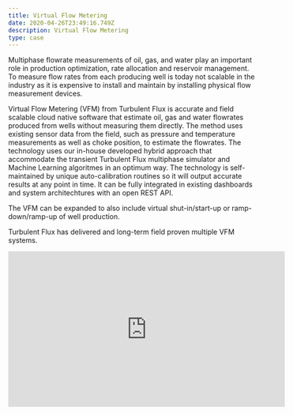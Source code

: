 ```yaml
---
title: Virtual Flow Metering
date: 2020-04-26T23:49:16.749Z
description: Virtual Flow Metering
type: case
---
```

Multiphase flowrate measurements of oil, gas, and water play an important role in production optimization, rate allocation and reservoir management.  To measure flow rates from each producing well is today not scalable in the industry as it is expensive to install and maintain by installing physical flow measurement devices.  

Virtual Flow Metering (VFM) from Turbulent Flux is accurate and field scalable cloud native software that estimate oil, gas and water flowrates produced from wells without measuring them directly. The method uses existing sensor data from the field, such as pressure and temperature measurements as well as choke position, to estimate the flowrates. The technology uses our in-house developed hybrid approach that accommodate the transient Turbulent Flux multiphase simulator and Machine Learning algoritmes in an optimum way.  The technology is self-maintained by unique auto-calibration routines so it will output accurate results at any point in time.  It can be fully integrated in existing dashboards and system architechtures with an open REST API.

The VFM can be expanded to also include virtual shut-in/start-up or ramp-down/ramp-up of well production. 

Turbulent Flux has delivered and long-term field proven multiple VFM systems.



<iframe width="560" height="315" src="https://www.youtube.com/embed/jVXCxeBNCIU" frameborder="0" allow="accelerometer; autoplay; encrypted-media; gyroscope; picture-in-picture" allowfullscreen></iframe>